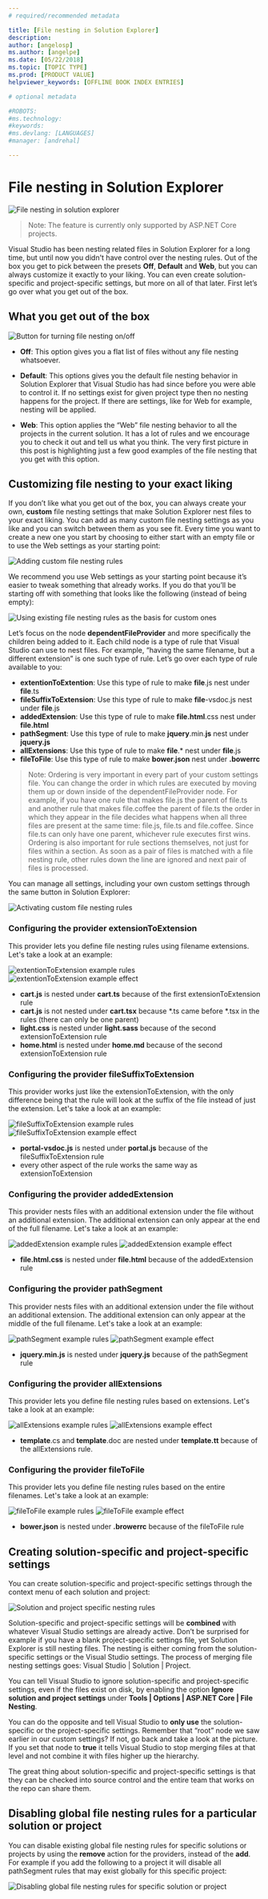 ```yaml
---
# required/recommended metadata

title: [File nesting in Solution Explorer]
description: 
author: [angelosp]
ms.author: [angelpe]
ms.date: [05/22/2018]
ms.topic: [TOPIC TYPE]
ms.prod: [PRODUCT VALUE]
helpviewer_keywords: [OFFLINE BOOK INDEX ENTRIES]

# optional metadata

#ROBOTS:
#ms.technology:
#keywords:
#ms.devlang: [LANGUAGES]
#manager: [andrehal]

---
```

# File nesting in Solution Explorer

![File nesting in solution explorer](media/filenesting.png)

> Note: The feature is currently only supported by ASP.NET Core projects. 

Visual Studio has been nesting related files in Solution Explorer for a long time, but until now you didn't have control over the nesting rules. Out of the box you get to pick between the presets **Off**, **Default** and **Web**, but you can always customize it exactly to your liking. You can even create solution-specific and project-specific settings, but more on all of that later. First let’s go over what you get out of the box.

## What you get out of the box
![Button for turning file nesting on/off](media/filenesting_onoff.png)

* **Off**: This option gives you a flat list of files without any file nesting whatsoever.

* **Default**: This options gives you the default file nesting behavior in Solution Explorer that Visual Studio has had since before you were able to control it. If no settings exist for given project type then no nesting happens for the project. If there are settings, like for Web for example, nesting will be applied.

* **Web**: This option applies the “Web” file nesting behavior to all the projects in the current solution. It has a lot of rules and we encourage you to check it out and tell us what you think. The very first picture in this post is highlighting just a few good examples of the file nesting that you get with this option.

## Customizing file nesting to your exact liking

If you don’t like what you get out of the box, you can always create your own, **custom** file nesting settings that make Solution Explorer nest files to your exact liking. You can add as many custom file nesting settings as you like and you can switch between them as you see fit. Every time you want to create a new one you start by choosing to either start with an empty file or to use the Web settings as your starting point:

![Adding custom file nesting rules](media/filenesting_addcustom.png)

We recommend you use Web settings as your starting point because it’s easier to tweak something that already works. If you do that you’ll be starting off with something that looks like the following (instead of being empty):

![Using existing file nesting rules as the basis for custom ones](media/filenesting_editcustom.png)

Let’s focus on the node **dependentFileProvider** and more specifically the children being added to it. Each child node is a type of rule that Visual Studio can use to nest files. For example, “having the same filename, but a different extension” is one such type of rule. Let’s go over each type of rule available to you:

* **extentionToExtention**: Use this type of rule to make **file**.js nest under **file**.ts
* **fileSuffixToExtension**: Use this type of rule to make **file**-vsdoc.js nest under **file**.js
* **addedExtension**: Use this type of rule to make **file.html**.css nest under **file.html**
* **pathSegment**: Use this type of rule to make **jquery**.min.**js** nest under **jquery.js**
* **allExtensions**: Use this type of rule to make **file**.* nest under **file**.js
* **fileToFile**: Use this type of rule to make **bower.json** nest under **.bowerrc**

> Note: Ordering is very important in every part of your custom settings file. You can change the order in which rules are executed by moving them up or down inside of the dependentFileProvider node.  For example, if you have one rule that makes file.js the parent of file.ts and another rule that makes file.coffee the parent of file.ts the order in which they appear in the file decides what happens when all three files are present at the same time: file.js, file.ts and file.coffee. Since file.ts can only have one parent, whichever rule executes first wins. Ordering is also important for rule sections themselves, not just for files within a section. As soon as a pair of files is matched with a file nesting rule, other rules down the line are ignored and next pair of files is processed.


You can manage all settings, including your own custom settings through the same button in Solution Explorer:

![Activating custom file nesting rules](media/filenesting_activatecustom.png)

### Configuring the provider **extensionToExtension**

This provider lets you define file nesting rules using filename extensions. Let's take a look at an example:

![extentionToExtension example rules](media/filenesting_extensionToExtension.png) ![extentionToExtension example effect](media/filenesting_extensionToExtension_effect.png)

* **cart.js** is nested under **cart.ts** because of the first extensionToExtension rule
* **cart.js** is not nested under **cart.tsx** because *.ts came before *.tsx in the rules (there can only be one parent)
* **light.css** is nested under **light.sass** because of the second extensionToExtension rule
* **home.html** is nested under **home.md** because of the second extensionToExtension rule

### Configuring the provider **fileSuffixToExtension**

This provider works just like the extensionToExtension, with the only difference being that the rule will look at the suffix of the file instead of just the extension. Let's take a look at an example:

![fileSuffixToExtension example rules](media/filenesting_fileSuffixToExtension.png) ![fileSuffixToExtension example effect](media/filenesting_fileSuffixToExtension_effect.png)

* **portal-vsdoc.js** is nested under **portal.js** because of the fileSuffixToExtension rule
* every other aspect of the rule works the same way as extensionToExtension

### Configuring the provider **addedExtension**

This provider nests files with an additional extension under the file without an additional extension. The additional extension can only appear at the end of the full filename. Let's take a look at an example:

![addedExtension example rules](media/filenesting_addedExtension.png) ![addedExtension example effect](media/filenesting_addedExtension_effect.png)

* **file.html.css** is nested under **file.html** because of the addedExtension rule

### Configuring the provider **pathSegment**

This provider nests files with an additional extension under the file without an additional extension. The additional extension can only appear at the middle of the full filename. Let's take a look at an example:

![pathSegment example rules](media/filenesting_pathSegment.png) ![pathSegment example effect](media/filenesting_pathSegment_effect.png)

* **jquery.min.js** is nested under **jquery.js** because of the pathSegment rule

### Configuring the provider **allExtensions**

This provider lets you define file nesting rules based on extensions. Let's take a look at an example:

![allExtensions example rules](media/filenesting_allExtensions.png) ![allExtensions example effect](media/filenesting_allExtensions_effect.png)

* **template**.cs and **template**.doc are nested under **template.tt** because of the allExtensions rule.

### Configuring the provider **fileToFile**

This provider lets you define file nesting rules based on the entire filenames. Let's take a look at an example:

![fileToFile example rules](media/filenesting_fileToFile.png) ![fileToFile example effect](media/filenesting_fileToFile_effect.png)

* **bower.json** is nested under **.browerrc** because of the fileToFile rule

## Creating solution-specific and project-specific settings

You can create solution-specific and project-specific settings through the context menu of each solution and project:

![Solution and project specific nesting rules](media/filenesting_solutionprojectspecific.png)

Solution-specific and project-specific settings will be **combined** with whatever Visual Studio settings are already active. Don’t be surprised for example if you have a blank project-specific settings file, yet Solution Explorer is still nesting files. The nesting is either coming from the solution-specific settings or the Visual Studio settings. The process of merging file nesting settings goes: Visual Studio | Solution | Project.

You can tell Visual Studio to ignore solution-specific and project-specific settings, even if the files exist on disk, by enabling the option **Ignore solution and project settings** under **Tools | Options | ASP.NET Core | File Nesting**.

You can do the opposite and tell Visual Studio to **only use** the solution-specific or the project-specific settings. Remember that “root” node we saw earlier in our custom settings? If not, go back and take a look at the picture. If you set that node to **true** it tells Visual Studio to stop merging files at that level and not combine it with files higher up the hierarchy.

The great thing about solution-specific and project-specific settings is that they can be checked into source control and the entire team that works on the repo can share them.

## Disabling global file nesting rules for a particular solution or project

You can disable existing global file nesting rules for specific solutions or projects by using the **remove** action for the providers, instead of the **add**. For example if you add the following to a project it will disable all pathSegment rules that may exist globally for this specific project:

![Disabling global file nesting rules for specific solution or project](media/filenesting_remove.png)
